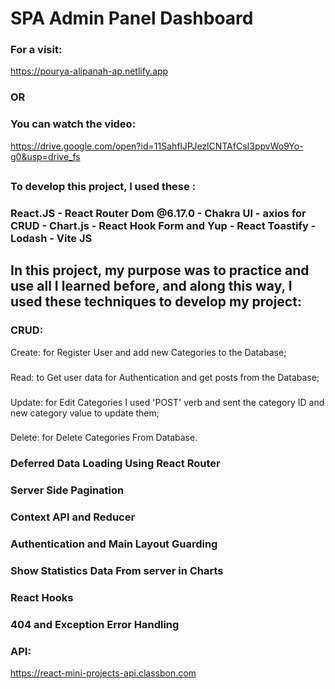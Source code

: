 # SPA Admin Panel Dashboard

### For a visit:
https://pourya-alipanah-ap.netlify.app
### OR
### You can watch the video:
https://drive.google.com/open?id=11SahflJPJezlCNTAfCsI3ppvWo9Yo-g0&usp=drive_fs
##
### To develop this project, I used these :

### React.JS - React Router Dom @6.17.0 - Chakra UI - axios for CRUD - Chart.js - React Hook Form and Yup - React Toastify - Lodash - Vite JS

## In this project, my purpose was to practice and use all I learned before, and along this way, I used these techniques to develop my project:
### CRUD: 
Create: for Register User and add new Categories to the Database;
###
Read: to Get user data for Authentication and get posts from the Database;
###
Update: for Edit Categories I used 'POST' verb and sent the category ID and new category value to update them;
###
Delete: for Delete Categories From Database.
### Deferred Data Loading Using React Router
### Server Side Pagination
### Context API and Reducer
### Authentication and Main Layout Guarding
### Show Statistics Data From server in Charts
### React Hooks
### 404 and Exception Error Handling

### API:
https://react-mini-projects-api.classbon.com
